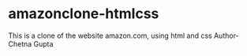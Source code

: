 # amazonclone-htmlcss
This is a clone of the website amazon.com, using html and css
Author- Chetna Gupta
